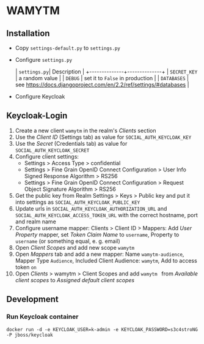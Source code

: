 # WAMYTM

## Installation

- Copy `settings-default.py` to `settings.py`
- Configure `settings.py`
  
  | `settings.py`| Description |
  +--------------+--------------+
  | `SECRET_KEY` | a random value |
  | `DEBUG`      | set it to `False` in production |
  | `DATABASES`  | see https://docs.djangoproject.com/en/2.2/ref/settings/#databases |
- Configure Keycloak

## Keycloak-Login

1. Create a new client `wamytm` in the realm's _Clients_ section
2. Use the _Client ID_ (Settings tab) as value for `SOCIAL_AUTH_KEYCLOAK_KEY`
3. Use the _Secret_ (Credentials tab) as value for `SOCIAL_AUTH_KEYCLOAK_SECRET`
4. Configure client settings:
    - Settings > Access Type > confidential
    - Settings > Fine Grain OpenID Connect Configuration > User Info Signed Response Algorithm > RS256
    - Settings > Fine Grain OpenID Connect Configuration > Request Object Signature Algorithm > RS256
5. Get the public key from Realm Settings > Keys > Public key and put it into settings as `SOCIAL_AUTH_KEYCLOAK_PUBLIC_KEY`
6. Update urls in `SOCIAL_AUTH_KEYCLOAK_AUTHORIZATION_URL` and `SOCIAL_AUTH_KEYCLOAK_ACCESS_TOKEN_URL` with the correct hostname, port and realm name
7. Configure username mapper: Clients > Client ID > Mappers: Add _User Property_ mapper, set _Token Claim Name_ to `username`, Property to `username` (or something equal, e. g. email)
8. Open _Client Scopes_ and add new scope `wamytm`
9. Open _Mappers_ tab and add a new mapper: Name `wamytm-audience`, Mapper Type `Audience`, Included Client Audience: `wamytm`, Add to access token `on`
10. Open _Clients_ > wamytm > Client Scopes and add `wamytm ` from _Available client scopes_ to _Assigned default client scopes_

## Development

### Run Keycloak container

    docker run -d -e KEYCLOAK_USER=k-admin -e KEYCLOAK_PASSWORD=s3c4stroNG -P jboss/keycloak
